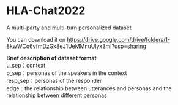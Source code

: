 # HLA-Chat2022
A multi-party and multi-turn personalized  dataset

You can download it on https://drive.google.com/drive/folders/1-8kwWCo6vfmDzGk8eJ1UeMMnuUlyx3mI?usp=sharing


**Brief description of dataset format**<br/>
u_sep：context<br/>
p_sep：personas of the speakers in the context<br/>
resp_sep：personas of the responder<br/>
edge：the relationship between utterances and personas and the relationship between different personas<br/>
